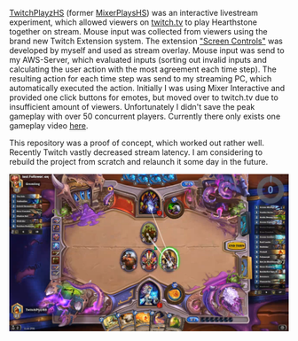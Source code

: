 [TwitchPlayzHS](https://www.twitch.tv/twitchplayzhs) (former [MixerPlaysHS](https://mixer.com/mixerplayshs)) was an interactive livestream experiment, which allowed viewers on [twitch.tv](https://www.twitch.tv) to play Hearthstone together on stream. Mouse input was collected from viewers using the brand new Twitch Extension system. The extension ["Screen Controls"](https://github.com/Vilvalas/screen-controls) was developed by myself and used as stream overlay. Mouse input was send to my AWS-Server, which evaluated inputs (sorting out invalid inputs and calculating the user action with the most agreement each time step). The resulting action for each time step was send to my streaming PC, which automatically executed the action. Initially I was using Mixer Interactive and provided one click buttons for emotes, but moved over to twitch.tv due to insufficient amount of viewers. Unfortunately I didn't save the peak gameplay with over 50 concurrent players. Currently there only exists one gameplay video [here](https://www.twitch.tv/videos/177470538).

This repository was a proof of concept, which worked out rather well. Recently Twitch vastly decreased stream latency. I am considering to rebuild the project from scratch and relaunch it some day in the future.

![Screenshot](img/twitch-playz-hs.png)
